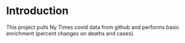 # Introduction 

This project pulls Ny Times covid data from github and performs basic enrichment (percent changes on deaths and cases).


